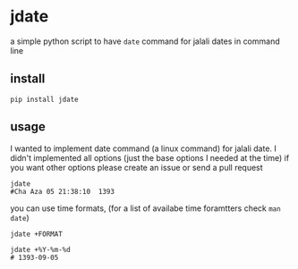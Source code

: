 # jdate

a simple python script to have `date` command for jalali dates in command line

## install

```
pip install jdate
```

## usage

I wanted to implement date command (a linux command) for jalali date.
I didn't implemented all options (just the base options I needed at the time)
if you want other options please create an issue or send a pull request

```
jdate
#Cha Aza 05 21:38:10  1393
```

you can use time formats, (for a list of availabe time foramtters check `man date`)

```
jdate +FORMAT

jdate +%Y-%m-%d
# 1393-09-05
```



